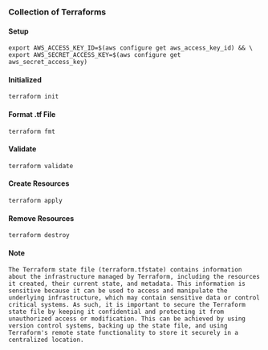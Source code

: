 ### Collection of Terraforms

#### Setup
```
export AWS_ACCESS_KEY_ID=$(aws configure get aws_access_key_id) && \
export AWS_SECRET_ACCESS_KEY=$(aws configure get aws_secret_access_key)
```

#### Initialized
```
terraform init
```

#### Format .tf File
```
terraform fmt
```

#### Validate
```
terraform validate
```

#### Create Resources
```
terraform apply
```

#### Remove Resources
```
terraform destroy
```

#### Note
```
The Terraform state file (terraform.tfstate) contains information about the infrastructure managed by Terraform, including the resources it created, their current state, and metadata. This information is sensitive because it can be used to access and manipulate the underlying infrastructure, which may contain sensitive data or control critical systems. As such, it is important to secure the Terraform state file by keeping it confidential and protecting it from unauthorized access or modification. This can be achieved by using version control systems, backing up the state file, and using Terraform's remote state functionality to store it securely in a centralized location.
```